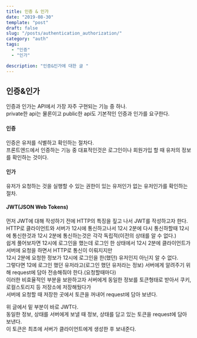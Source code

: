 ```yaml
---
title: 인증 & 인가
date: "2019-08-30"
template: "post"
draft: false
slug: "/posts/authentication_authorization/"
category: "auth"
tags:
  - "인증"
  - "인가"

description: "인증&인가에 대한 글 "
---
```


## 인증&인가

인증과 인가는 API에서 가장 자주 구현되는 기능 중 하나.  
private한 api는 물론이고 public한 api도 기본적인 인증과 인가를 요구한다.

#### 인증

인증은 유저를 식별하고 확인하는 절차다.  
프론트엔드에서 인증하는 기능 중 대표적인것은 로그인이나 회원가입 할 때 유저의 정보를 확인하는 것이다.

#### 인가

유저가 요청하는 것을 실행할 수 있는 권한이 있는 유저인가 없는 유저인가를 확인하는 절차.

#### JWT(JSON Web Tokens)

먼저 JWT에 대해 작성하기 전에 HTTP의 특징을 짚고 나서 JWT를 작성하고자 한다.  
HTTP로 클라이언트와 서버가 12시에 통신하고나서 12시 2분에 다시 통신하할때 12시에 통신한것과 12시 2분에 통신하는것은 각각 독립적(이전의 상태를 알 수 없다.)  
쉽게 풀어보자면 12시에 로그인을 했는데 로그인 한 상태에서 12시 2분에 클라이언트가 서버에 요청을 하면서 HTTP로 통신이 이뤄지지만  
12시 2분에 요청한 정보가 12시에 로그인을 한(했던) 유저인지 아닌지 알 수 없다.  
그렇다면 12에 로그인 했던 유저라고(로그인 했던 유저라는 정보) 서버에게 알려주기 위해 request에 담아 전송해줘야 한다.(요청할때마다)  
이러한 비효율적인 부분을 보완하고자 서버에게 동일한 정보를 토큰형태로 받아서 쿠키, 로컬스토리지 등 저장소에 저장해뒀다가  
서버에 요청할 때 저장한 곳에서 토큰을 꺼내어 request에 담아 보낸다.

위 글에서 밑 부분이 바로 JWT다.  
동일한 정보, 상태를 서버에게 보낼 때 정보, 상태를 담고 있는 토큰을 request에 담아 보낸다.  
이 토큰은 최초에 서버가 클라이언트에게 생성한 후 보내준다.
